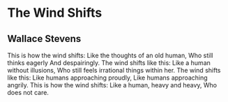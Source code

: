 # The Wind Shifts
## Wallace Stevens
This is how the wind shifts:
Like the thoughts of an old human,
Who still thinks eagerly
And despairingly.
The wind shifts like this:
Like a human without illusions,
Who still feels irrational things within her.
The wind shifts like this:
Like humans approaching proudly,
Like humans approaching angrily.
This is how the wind shifts:
Like a human, heavy and heavy,
Who does not care.